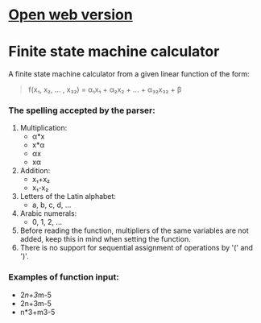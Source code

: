 # [Open web version](https://ausf-software.github.io/fsmc/)
# Finite state machine calculator
A finite state machine calculator from a given linear function of the form:
<blockquote>f(x₁, x₂, ... , x₃₂) = α₁x₁ + α₂x₂ + ... + α₃₂x₃₂ + β</blockquote>

### The spelling accepted by the parser:
1. Multiplication:
    * α*x
	* x*α
	* αx
	* xα
2. Addition:
    * x₁+x₂
    * x₁-x₂
3. Letters of the Latin alphabet:
    * a, b, c, d, ...
4. Arabic numerals:
    * 0, 1, 2, ...
5. Before reading the function, multipliers of the same variables are not added, keep this in mind when setting the function.
6. There is no support for sequential assignment of operations by '(' and ')'.

### Examples of function input:
* 2*n+3*m-5
* 2n+3m-5
* n*3+m3-5